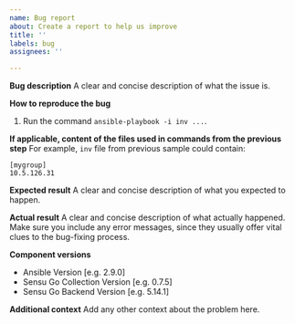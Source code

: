 ```yaml
---
name: Bug report
about: Create a report to help us improve
title: ''
labels: bug
assignees: ''

---
```


**Bug description**
A clear and concise description of what the issue is.

**How to reproduce the bug**
1. Run the command `ansible-playbook -i inv ...`.

**If applicable, content of the files used in commands from the previous step**
For example, `inv` file from previous sample could contain:
```
[mygroup]
10.5.126.31
```

**Expected result**
A clear and concise description of what you expected to happen.

**Actual result**
A clear and concise description of what actually happened. Make sure you
include any error messages, since they usually offer vital clues to the
bug-fixing process.


**Component versions**
 - Ansible Version [e.g. 2.9.0]
 - Sensu Go Collection Version [e.g. 0.7.5]
 - Sensu Go Backend Version [e.g. 5.14.1]

**Additional context**
Add any other context about the problem here.
